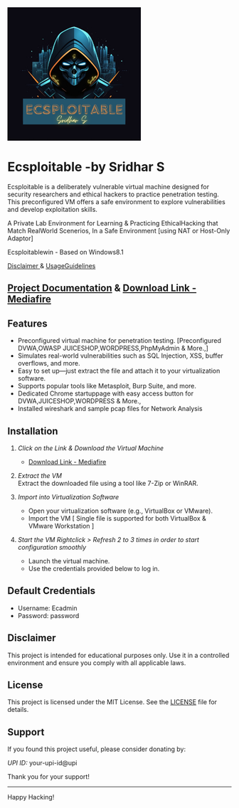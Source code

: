 <img src="ECSPLOITABLE.png" alt="Description" width="300">


# Ecsploitable -by Sridhar S   

Ecsploitable is a deliberately vulnerable virtual machine designed for security researchers and ethical hackers to practice penetration testing. This preconfigured VM offers a safe environment to explore vulnerabilities and develop exploitation skills.  

A Private Lab Environment for Learning & Practicing EthicalHacking that Match RealWorld Scenerios, In a Safe Environment [using NAT or Host-Only Adaptor]

Ecsploitablewin   - Based on Windows8.1

[ Disclaimer ](https://drive.google.com/file/d/1DaX_Rm4t4WAPNj-qZgWHLAv30xu4QQDD/view?usp=sharing)   &  [ UsageGuidelines ](https://drive.google.com/file/d/1mSjTNZeezXlH2ESt1y6EFD71HKbcgi8c/view?usp=sharing)

## [Project Documentation](https://drive.google.com/file/d/1BdIXxZTYmg0Q8Bo-_bwDBqi_Al2JyyM4/view?usp=sharing) & [Download Link - Mediafire](https://www.mediafire.com/file/9cbpyndnhyzzl0o/Ecsploitablewin.7z/file) 

## Features  
- Preconfigured virtual machine for penetration testing. [Preconfigured DVWA,OWASP JUICESHOP,WORDPRESS,PhpMyAdmin & More.,]
- Simulates real-world vulnerabilities such as SQL Injection, XSS, buffer overflows, and more.  
- Easy to set up—just extract the file and attach it to your virtualization software.  
- Supports popular tools like Metasploit, Burp Suite, and more.
- Dedicated Chrome startuppage with easy access button for DVWA,JUICESHOP,WORDPRESS & More.,
- Installed wireshark and sample pcap files for Network Analysis  

## Installation  

1. *Click on the Link & Download the Virtual Machine*  
   - [Download Link - Mediafire](https://www.mediafire.com/file/9cbpyndnhyzzl0o/Ecsploitablewin.7z/file)  

2. *Extract the VM*  
   Extract the downloaded file using a tool like 7-Zip or WinRAR.  

3. *Import into Virtualization Software*  
   - Open your virtualization software (e.g., VirtualBox or VMware).  
   - Import the VM [ Single file is supported for both VirtualBox & VMware Workstation ] 

4. *Start the VM*  *Rightclick > Refresh 2 to 3 times in order to start configuration smoothly*
   - Launch the virtual machine.  
   - Use the credentials provided below to log in.  

## Default Credentials  
- Username: Ecadmin  
- Password: password  
  
## Disclaimer  
This project is intended for educational purposes only. Use it in a controlled environment and ensure you comply with all applicable laws.  

## License  
This project is licensed under the MIT License. See the [LICENSE](./LICENSE) file for details.  

## Support  

If you found this project useful, please consider donating by:  

*UPI ID:* your-upi-id@upi  

Thank you for your support!  

---

Happy Hacking!
